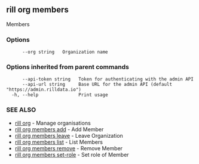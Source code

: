 ## rill org members

Members

### Options

```
      --org string   Organization name
```

### Options inherited from parent commands

```
      --api-token string   Token for authenticating with the admin API
      --api-url string     Base URL for the admin API (default "https://admin.rilldata.io")
  -h, --help               Print usage
```

### SEE ALSO

* [rill org](../org.md)	 - Manage organisations
* [rill org members add](add.md)	 - Add Member
* [rill org members leave](leave.md)	 - Leave Organization
* [rill org members list](list.md)	 - List Members
* [rill org members remove](remove.md)	 - Remove Member
* [rill org members set-role](set-role.md)	 - Set role of Member


